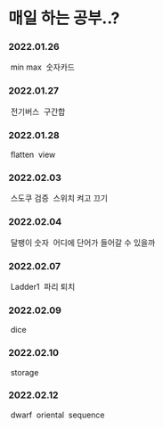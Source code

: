 # 매일 하는 공부..?

### 2022.01.26

​	min max
​	숫자카드

### 2022.01.27

​	전기버스
​	구간합

### 2022.01.28

​	flatten
​	view

### 2022.02.03

​	스도쿠 검증
​    스위치 켜고 끄기

### 2022.02.04

​	달팽이 숫자
​	어디에 단어가 들어갈 수 있을까	

### 2022.02.07

​	Ladder1
​	파리 퇴치

### 2022.02.09

​	dice

### 2022.02.10

​	storage

### 2022.02.12

​	dwarf
​	oriental
​	sequence
